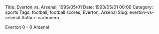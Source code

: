 Title: Everton vs. Arsenal, 1993/05/01
Date: 1993/05/01 00:00
Category: sports
Tags: football, football scores, Everton, Arsenal
Slug: everton-vs-arsenal
Author: carbonero


Everton 0 - 0 Arsenal
